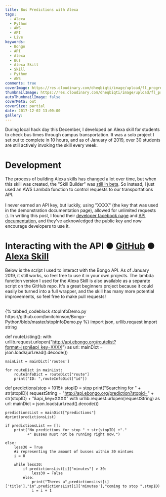 ```yaml
---
title: Bus Predictions with Alexa
tags:
  - Alexa
  - Python
  - AWS
  - API
  - Live
keywords:
  - Bongo
  - API
  - Alexa
  - Bus
  - Alexa Skill
  - Skill
  - Python
  - AWS
comments: true
coverImage: https://res.cloudinary.com/dheqbiqti/image/upload/fl_progressive/v1546745048/Projects/Bongo/bongo.jpg
thumbnailImage: https://res.cloudinary.com/dheqbiqti/image/upload/fl_progressive,r_50:5/v1547070329/Projects/Bongo/BongoThumb.jpg 
autoThumbnailImage: false
coverMeta: out
coverSize: partial
date: 2017-12-02 13:00:00
gallery:
---
```


During local hack day this December, I developed an Alexa skill for students to check bus times through campus transportation. It was a solo project I set out to complete in 10 hours, and as of January of 2019, over 30 students are still actively invoking the skill every week. 
</br>
<!-- More --> 

# Development

The process of building Alexa skills has changed a lot over time, but when this skill was created, the "Skill Builder" was [still in beta](https://developer.amazon.com/blogs/alexa/post/02d828b6-3144-46ea-9b4c-5ed2cbfadb9c/announcing-new-alexa-skill-builder-beta-a-tool-for-creating-skills). So instead, I just used an AWS Lambda function to control requests to our transportations API.
</br></br>
I never earned an API key, but luckily, using "XXXX" (the key that was used in the demonstration documentation page), allowed for unlimited requests :). In writing this post, I found their [developer facebook page](https://www.facebook.com/bongodevelopers/) and [API documentation](https://api.ebongo.org/), and they've acknowledged the public key and now encourage developers to use it.
</br>

# Interacting with the API ● [GitHub](https://github.com/bmitchinson/Bongo-Python/tree/master) ● [Alexa Skill](https://www.amazon.com/Mitchinson-Apps-Bongo/dp/B077X254MN/)
Below is the script I used to interact with the Bongo API. As of January 2019, it still works, so feel free to use it in your own projects.
The lambda function version I used for the Alexa Skill is also available as a separate script on the GitHub repo. It's a great beginners project because it could easily be turned into a full wrapper, and the skill has many more potential improvements, so feel free to make pull requests!
</br></br>

<div style="height:600px;overflow-y:scroll">
{% tabbed_codeblock stopInfoDemo.py https://github.com/bmitchinson/Bongo-Python/blob/master/stopInfoDemo.py %}
      <!-- tab python -->
import json, urllib.request
import string

def routeListing():
    with urllib.request.urlopen("http://api.ebongo.org/routelist?format=json&api_key=XXXX") as url:
            mainDict = json.loads(url.read().decode())

    mainList = mainDict['routes']

    for routeDict in mainList:
        routeInfoDict = routeDict["route"]
        print("ID: ",routeInfoDict["id"])

def predictions(stop = 1015):
    stopID = stop
    print("Searching for " + str(stopID))
    requestString = "http://api.ebongo.org/prediction?stopid=" + str(stopID) + "&api_key=XXXX"
    with urllib.request.urlopen(requestString) as url:
            mainDict = json.loads(url.read().decode())

    predictionsList = mainDict["predictions"]
    #print(predictionsList)
    
    if predictionsList == []:
        print("No predictions for stop " + str(stopID) +"."
              +" Busses must not be running right now.")

    else:
        less30 = True
        #i representing the amount of busses within 30 mintues
        i = 0

        while less30:
            if predictionsList[i]["minutes"] > 30:
                less30 = False
            else:
                print("Theres a",predictionsList[i]['title'],"in",predictionsList[i]['minutes'],"coming to stop ",stopID)
                i = i + 1

def main():
    stop = int(input("Please Enter Stop ID: "))  #1015 is currier bus stop near burge
    predictions(stop)
    
if __name__ == "__main__":
main()

      <!-- endtab -->
  {% endtabbed_codeblock %}
</div>